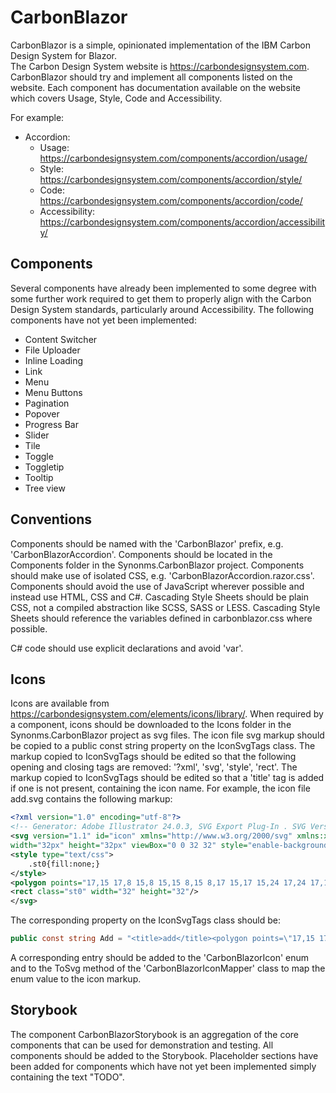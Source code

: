 # CarbonBlazor

CarbonBlazor is a simple, opinionated implementation of the IBM Carbon Design System for Blazor.  
The Carbon Design System website is https://carbondesignsystem.com.
CarbonBlazor should try and implement all components listed on the website.
Each component has documentation available on the website which covers Usage, Style, Code and Accessibility. 

For example:

- Accordion:
  - Usage: https://carbondesignsystem.com/components/accordion/usage/
  - Style: https://carbondesignsystem.com/components/accordion/style/
  - Code: https://carbondesignsystem.com/components/accordion/code/
  - Accessibility: https://carbondesignsystem.com/components/accordion/accessibility/

## Components

Several components have already been implemented to some degree with some further work required to get them to properly align with the Carbon Design System standards, particularly around Accessibility.
The following components have not yet been implemented:

- Content Switcher
- File Uploader
- Inline Loading
- Link
- Menu
- Menu Buttons
- Pagination
- Popover
- Progress Bar
- Slider
- Tile
- Toggle
- Toggletip
- Tooltip
- Tree view

## Conventions

Components should be named with the 'CarbonBlazor' prefix, e.g. 'CarbonBlazorAccordion'.
Components should be located in the Components folder in the Synonms.CarbonBlazor project.
Components should make use of isolated CSS, e.g. 'CarbonBlazorAccordion.razor.css'.
Components should avoid the use of JavaScript wherever possible and instead use HTML, CSS and C#.
Cascading Style Sheets should be plain CSS, not a compiled abstraction like SCSS, SASS or LESS.
Cascading Style Sheets should reference the variables defined in carbonblazor.css where possible.

C# code should use explicit declarations and avoid 'var'.

## Icons

Icons are available from https://carbondesignsystem.com/elements/icons/library/.
When required by a component, icons should be downloaded to the Icons folder in the Synonms.CarbonBlazor project as svg files.
The icon file svg markup should be copied to a public const string property on the IconSvgTags class. 
The markup copied to IconSvgTags should be edited so that the following opening and closing tags are removed: '?xml', 'svg', 'style', 'rect'.
The markup copied to IconSvgTags should be edited so that a 'title' tag is added if one is not present, containing the icon name.
For example, the icon file add.svg contains the following markup:

```svg
<?xml version="1.0" encoding="utf-8"?>
<!-- Generator: Adobe Illustrator 24.0.3, SVG Export Plug-In . SVG Version: 6.00 Build 0)  -->
<svg version="1.1" id="icon" xmlns="http://www.w3.org/2000/svg" xmlns:xlink="http://www.w3.org/1999/xlink" x="0px" y="0px"
width="32px" height="32px" viewBox="0 0 32 32" style="enable-background:new 0 0 32 32;" xml:space="preserve">
<style type="text/css">
	.st0{fill:none;}
</style>
<polygon points="17,15 17,8 15,8 15,15 8,15 8,17 15,17 15,24 17,24 17,17 24,17 24,15 "/>
<rect class="st0" width="32" height="32"/>
</svg>
```

The corresponding property on the IconSvgTags class should be:

```csharp
public const string Add = "<title>add</title><polygon points=\"17,15 17,8 15,8 15,15 8,15 8,17 15,17 15,24 17,24 17,17 24,17 24,15 \"/>"
```

A corresponding entry should be added to the 'CarbonBlazorIcon' enum and to the ToSvg method of the 'CarbonBlazorIconMapper' class to map the enum value to the icon markup.

## Storybook

The component CarbonBlazorStorybook is an aggregation of the core components that can be used for demonstration and testing. All components should be added to the Storybook.
Placeholder sections have been added for components which have not yet been implemented simply containing the text "TODO".
